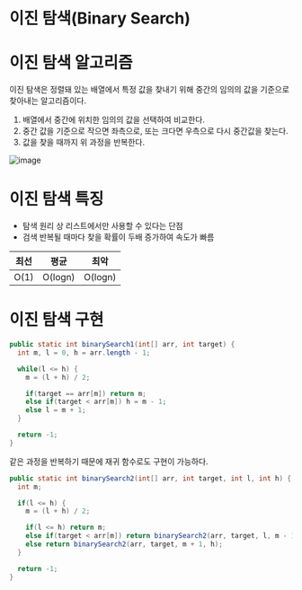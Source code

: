 이진 탐색(Binary Search)
=======================

# 이진 탐색 알고리즘

이진 탐색은 정렬돼 있는 배열에서 특정 값을 찾내기 위해 중간의 임의의 값을 기준으로 찾아내는 알고리즘이다.

1. 배열에서 중간에 위치한 임의의 값을 선택하여 비교한다.
2. 중간 값을 기준으로 작으면 좌측으로, 또는 크다면 우측으로 다시 중간값을 찾는다.
3. 값을 찾을 때까지 위 과정을 반복한다.

![image](https://i.stack.imgur.com/R5kJk.gif)

# 이진 탐색 특징

- 탐색 원리 상 리스트에서만 사용할 수 있다는 단점
- 검색 반복될 때마다 찾을 확률이 두배 증가하여 속도가 빠름

최선|평균|최악|
---|---|---|
O(1)|O(logn)|O(logn)|

# 이진 탐색 구현

```java
public static int binarySearch1(int[] arr, int target) {
  int m, l = 0, h = arr.length - 1;

  while(l <= h) {
    m = (l + h) / 2;

    if(target == arr[m]) return m;
    else if(target < arr[m]) h = m - 1;
    else l = m + 1;
  }

  return -1;
}
```

같은 과정을 반복하기 때문에 재귀 함수로도 구현이 가능하다.

```java
public static int binarySearch2(int[] arr, int target, int l, int h) {
  int m;

  if(l <= h) {
    m = (l + h) / 2;

    if(l <= h) return m;
    else if(target < arr[m]) return binarySearch2(arr, target, l, m - 1);
    else return binarySearch2(arr, target, m + 1, h);
  }

  return -1;
}
```
